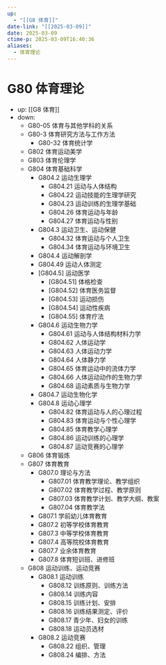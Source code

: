 ```yaml
---
up:
  - "[[G8 体育]]"
date-link: "[[2025-03-09]]"
date: 2025-03-09
ctime-p: 2025-03-09T16:40:36
aliases:
  - 体育理论
---
```


# G80 体育理论

- up: [[G8 体育]]
- down:	
	- G80-05 体育与其他学科的关系
	- G80-3 体育研究方法与工作方法
		- G80-32 体育统计学
	- G802 体育运动美学
	- G803 体育伦理学
	- G804 体育基础科学
		- G804.2 运动生理学
			- G804.21 运动与人体结构
			- G804.22 运动技能的生理学研究
			- G804.23 运动训练的生理学基础
			- G804.26 体育运动与年龄
			- G804.27 体育运动与性别
		- G804.3 运动卫生、运动保健
			- G804.32 体育运动与个人卫生
			- G804.34 体育运动与环境卫生
		- G804.4 运动解剖学
		- G804.49 运动人体测定
		- [G804.5] 运动医学
			- [G804.51] 体格检查
			- [G804.52] 体育医务监督
			- [G804.53] 运动损伤
			- [G804.54] 运动性疾病
			- [G804.55] 体育疗法
		- G804.6 运动生物力学
			- G804.61 运动与人体结构材料力学
			- G804.62 人体运动学
			- G804.63 人体运动力学
			- G804.64 人体静力学
			- G804.65 体育运动中的流体力学
			- G804.66 人体运动动作的生物力学
			- G804.68 运动素质与生物力学
		- G804.7 运动生物化学
		- G804.8 运动心理学
			- G804.82 体育运动与人的心理过程
			- G804.83 体育运动与个性心理学
			- G804.85 体育教学心理学
			- G804.86 运动训练的心理学
			- G804.87 运动竞赛的心理学
	- G806 体育锻炼
	- G807 体育教育
		- G807.0 理论与方法
			- G807.01 体育教学理论、教学组织
			- G807.02 体育教学过程、教学原则
			- G807.03 体育教学计划、教学大纲、教案
			- G807.04 体育教学法
		- G807.1 学前幼儿体育教育
		- G807.2 初等学校体育教育
		- G807.3 中等学校体育教育
		- G807.4 高等院校体育教育
		- G807.7 业余体育教育
		- G807.8 体育短训班、进修班
	- G808 运动训练、运动竞赛
		- G808.1 运动训练
			- G808.12 训练原则、训练方法
			- G808.14 训练内容
			- G808.15 训练计划、安排
			- G808.16 训练结果测定、评价
			- G808.17 青少年、妇女的训练
			- G808.18 运动员选材
		- G808.2 运动竞赛
			- G808.22 组织、管理
			- G808.24 编排、方法
	
